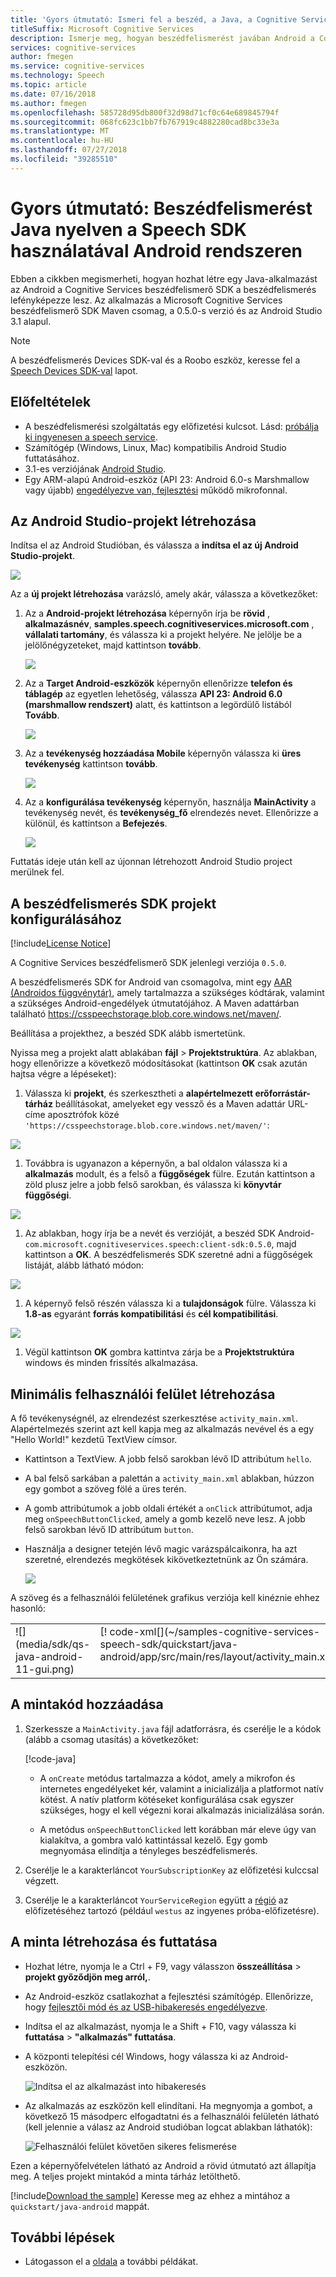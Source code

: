 ```yaml
---
title: 'Gyors útmutató: Ismeri fel a beszéd, a Java, a Cognitive Services beszédfelismerő SDK használatával Android rendszeren'
titleSuffix: Microsoft Cognitive Services
description: Ismerje meg, hogyan beszédfelismerést javában Android a Cognitive Services beszédfelismerő SDK használatával
services: cognitive-services
author: fmegen
ms.service: cognitive-services
ms.technology: Speech
ms.topic: article
ms.date: 07/16/2018
ms.author: fmegen
ms.openlocfilehash: 585728d95db800f32d98d71cf0c64e689845794f
ms.sourcegitcommit: 068fc623c1bb7fb767919c4882280cad8bc33e3a
ms.translationtype: MT
ms.contentlocale: hu-HU
ms.lasthandoff: 07/27/2018
ms.locfileid: "39285510"
---
```

# <a name="quickstart-recognize-speech-in-java-on-android-using-the-speech-sdk"></a>Gyors útmutató: Beszédfelismerést Java nyelven a Speech SDK használatával Android rendszeren

Ebben a cikkben megismerheti, hogyan hozhat létre egy Java-alkalmazást az Android a Cognitive Services beszédfelismerő SDK a beszédfelismerés lefényképezze lesz.
Az alkalmazás a Microsoft Cognitive Services beszédfelismerő SDK Maven csomag, a 0.5.0-s verzió és az Android Studio 3.1 alapul.

> [!NOTE]
> A beszédfelismerés Devices SDK-val és a Roobo eszköz, keresse fel a [Speech Devices SDK-val](speech-devices-sdk.md) lapot.

## <a name="prerequisites"></a>Előfeltételek

* A beszédfelismerési szolgáltatás egy előfizetési kulcsot. Lásd: [próbálja ki ingyenesen a speech service](get-started.md).
* Számítógép (Windows, Linux, Mac) kompatibilis Android Studio futtatásához.
* 3.1-es verziójának [Android Studio](https://developer.android.com/studio/).
* Egy ARM-alapú Android-eszköz (API 23: Android 6.0-s Marshmallow vagy újabb) [engedélyezve van, fejlesztési](https://developer.android.com/studio/debug/dev-options) működő mikrofonnal.

## <a name="create-an-android-studio-project"></a>Az Android Studio-projekt létrehozása

Indítsa el az Android Studióban, és válassza a **indítsa el az új Android Studio-projekt**.

![](media/sdk/qs-java-android-01-start-new-android-studio-project.png)

Az a **új projekt létrehozása** varázsló, amely akár, válassza a következőket:

1. Az a **Android-projekt létrehozása** képernyőn írja be **rövid** , **alkalmazásnév**, **samples.speech.cognitiveservices.microsoft.com** , **vállalati tartomány**, és válassza ki a projekt helyére. Ne jelölje be a jelölőnégyzeteket, majd kattintson **tovább**.

   ![](media/sdk/qs-java-android-02-create-android-project.png)

1. Az a **Target Android-eszközök** képernyőn ellenőrizze **telefon és táblagép** az egyetlen lehetőség, válassza **API 23: Android 6.0 (marshmallow rendszert)** alatt, és kattintson a legördülő listából **Tovább**.

   ![](media/sdk/qs-java-android-03-target-android-devices.png)

1. Az a **tevékenység hozzáadása Mobile** képernyőn válassza ki **üres tevékenység** kattintson **tovább**.

   ![](media/sdk/qs-java-android-04-add-an-activity-to-mobile.png)

1. Az a **konfigurálása tevékenység** képernyőn, használja **MainActivity** a tevékenység nevét, és **tevékenység\_fő** elrendezés nevet. Ellenőrizze a különül, és kattintson a **Befejezés**.

   ![](media/sdk/qs-java-android-05-configure-activity.png)

Futtatás ideje után kell az újonnan létrehozott Android Studio project merülnek fel.

## <a name="configure-your-project-for-the-speech-sdk"></a>A beszédfelismerés SDK projekt konfigurálásához

[!include[License Notice](../../../includes/cognitive-services-speech-service-license-notice.md)]

A Cognitive Services beszédfelismerő SDK jelenlegi verziója `0.5.0`.

A beszédfelismerés SDK for Android van csomagolva, mint egy [AAR (Androidos függvénytár)](https://developer.android.com/studio/projects/android-library), amely tartalmazza a szükséges kódtárak, valamint a szükséges Android-engedélyek útmutatójához.
A Maven adattárban található https://csspeechstorage.blob.core.windows.net/maven/.

Beállítása a projekthez, a beszéd SDK alább ismertetünk.

Nyissa meg a projekt alatt ablakában **fájl** \> **Projektstruktúra**.
Az ablakban, hogy ellenőrizze a következő módosításokat (kattintson **OK** csak azután hajtsa végre a lépéseket):

1. Válassza ki **projekt**, és szerkesztheti a **alapértelmezett erőforrástár-tárház** beállításokat, amelyeket egy vessző és a Maven adattár URL-címe aposztrófok közé `'https://csspeechstorage.blob.core.windows.net/maven/'`:

  ![](media/sdk/qs-java-android-06-add-maven-repository.png)

1. Továbbra is ugyanazon a képernyőn, a bal oldalon válassza ki a **alkalmazás** modult, és a felső a **függőségek** fülre. Ezután kattintson a zöld plusz jelre a jobb felső sarokban, és válassza ki **könyvtár függőségi**.

  ![](media/sdk/qs-java-android-07-add-module-dependency.png)

1. Az ablakban, hogy írja be a nevét és verzióját, a beszéd SDK Android- `com.microsoft.cognitiveservices.speech:client-sdk:0.5.0`, majd kattintson a **OK**.
   A beszédfelismerés SDK szeretné adni a függőségek listáját, alább látható módon:

  ![](media/sdk/qs-java-android-08-dependency-added.png)

1. A képernyő felső részén válassza ki a **tulajdonságok** fülre. Válassza ki **1.8-as** egyaránt **forrás kompatibilitási** és **cél kompatibilitási**.

  ![](media/sdk/qs-java-android-09-dependency-added.png)

1. Végül kattintson **OK** gombra kattintva zárja be a **Projektstruktúra** windows és minden frissítés alkalmazása.

## <a name="create-a-minimal-ui"></a>Minimális felhasználói felület létrehozása

A fő tevékenységnél, az elrendezést szerkesztése `activity_main.xml`.
Alapértelmezés szerint azt kell kapja meg az alkalmazás nevével és a egy "Hello World!" kezdetű TextView címsor.

* Kattintson a TextView. A jobb felső sarokban lévő ID attribútum `hello`.

* A bal felső sarkában a palettán a `activity_main.xml` ablakban, húzzon egy gombot a szöveg fölé a üres terén.

* A gomb attribútumok a jobb oldali értékét a `onClick` attribútumot, adja meg `onSpeechButtonClicked`, amely a gomb kezelő neve lesz.
  A jobb felső sarokban lévő ID attribútum `button`.

* Használja a designer tetején lévő magic varázspálcaikonra, ha azt szeretné, elrendezés megkötések kikövetkeztetnünk az Ön számára.

  ![](media/sdk/qs-java-android-10-infer-layout-constraints.png)

A szöveg és a felhasználói felületének grafikus verziója kell kinéznie ehhez hasonló:

<table>
<tr>
<td valign="top">
![](media/sdk/qs-java-android-11-gui.png)
</td>
<td valign="top">
[! code-xml[](~/samples-cognitive-services-speech-sdk/quickstart/java-android/app/src/main/res/layout/activity_main.xml)]
</td>
</tr>
</table>

## <a name="add-the-sample-code"></a>A mintakód hozzáadása

1. Szerkessze a `MainActivity.java` fájl adatforrásra, és cserélje le a kódok (alább a csomag utasítás) a következőket:

   [!code-java[](~/samples-cognitive-services-speech-sdk/quickstart/java-android/app/src/main/java/com/microsoft/cognitiveservices/speech/samples/quickstart/MainActivity.java#code)]

   * A `onCreate` metódus tartalmazza a kódot, amely a mikrofon és internetes engedélyeket kér, valamint a inicializálja a platformot natív kötést. A natív platform kötéseket konfigurálása csak egyszer szükséges, hogy el kell végezni korai alkalmazás inicializálása során.
   
   * A metódus `onSpeechButtonClicked` lett korábban már eleve úgy van kialakítva, a gombra való kattintással kezelő. Egy gomb megnyomása elindítja a tényleges beszédfelismerés.

1. Cserélje le a karakterláncot `YourSubscriptionKey` az előfizetési kulccsal végzett.

1. Cserélje le a karakterláncot `YourServiceRegion` együtt a [régió](regions.md) az előfizetéséhez tartozó (például `westus` az ingyenes próba-előfizetésre).

## <a name="build-and-run-the-sample"></a>A minta létrehozása és futtatása

* Hozhat létre, nyomja le a Ctrl + F9, vagy válasszon **összeállítása** \> **projekt győződjön meg arról,**.

* Az Android-eszköz csatlakozhat a fejlesztési számítógép. Ellenőrizze, hogy [fejlesztői mód és az USB-hibakeresés engedélyezve](https://developer.android.com/studio/debug/dev-options).

* Indítsa el az alkalmazást, nyomja le a Shift + F10, vagy válassza ki **futtatása** \> **"alkalmazás" futtatása**.

* A központi telepítési cél Windows, hogy válassza ki az Android-eszközön.

  ![Indítsa el az alkalmazást into hibakeresés](media/sdk/qs-java-android-12-deploy.png)

* Az alkalmazás az eszközön kell elindítani.
  Ha megnyomja a gombot, a következő 15 másodperc elfogadtatni és a felhasználói felületén látható (kell jelennie a válasz az Android studióban logcat ablakban láthatók):

  ![Felhasználói felület követően sikeres felismerése](media/sdk/qs-java-android-13-gui-on-device.png)

Ezen a képernyőfelvételen látható az Android a rövid útmutató azt állapítja meg. A teljes projekt mintakód a minta tárház letölthető.

[!include[Download the sample](../../../includes/cognitive-services-speech-service-speech-sdk-sample-download-h2.md)]
Keresse meg az ehhez a mintához a `quickstart/java-android` mappát.

## <a name="next-steps"></a>További lépések

* Látogasson el a [oldala](samples.md) a további példákat.
